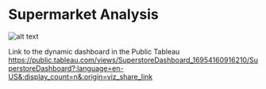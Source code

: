 # Supermarket Analysis
![alt text]([https://github.com/[username]/[reponame]/blob/[branch]/image.jpg?raw=true](https://github.com/trigbayb/Tableau_Dashboards/blob/main/Superstore%20Dashboard.png)https://github.com/trigbayb/Tableau_Dashboards/blob/main/Superstore%20Dashboard.png)

Link to the dynamic dashboard in the Public Tableau
https://public.tableau.com/views/SuperstoreDashboard_16954160916210/SuperstoreDashboard?:language=en-US&:display_count=n&:origin=viz_share_link

